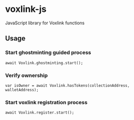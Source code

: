 # voxlink-js
JavaScript library for Voxlink functions

## Usage

### Start ghostminting guided process
  `await Voxlink.ghostminting.start();`

### Verify ownership
  `var isOwner = await Voxlink.hasTokens(collectionAddress, walletAddress);`

### Start voxlink registration process
  `await Voxlink.register.start();`
